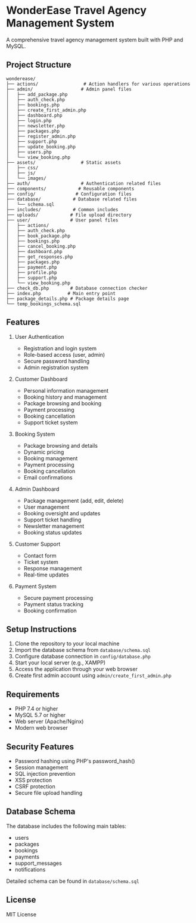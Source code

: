 # WonderEase Travel Agency Management System

A comprehensive travel agency management system built with PHP and MySQL.

## Project Structure

```
wonderease/
├── actions/                 # Action handlers for various operations
├── admin/                  # Admin panel files
│   ├── add_package.php
│   ├── auth_check.php
│   ├── bookings.php
│   ├── create_first_admin.php
│   ├── dashboard.php
│   ├── login.php
│   ├── newsletter.php
│   ├── packages.php
│   ├── register_admin.php
│   ├── support.php
│   ├── update_booking.php
│   ├── users.php
│   └── view_booking.php
├── assets/                 # Static assets
│   ├── css/
│   ├── js/
│   └── images/
├── auth/                   # Authentication related files
├── components/            # Reusable components
├── config/               # Configuration files
├── database/            # Database related files
│   └── schema.sql
├── includes/            # Common includes
├── uploads/            # File upload directory
├── user/               # User panel files
│   ├── actions/
│   ├── auth_check.php
│   ├── book_package.php
│   ├── bookings.php
│   ├── cancel_booking.php
│   ├── dashboard.php
│   ├── get_responses.php
│   ├── packages.php
│   ├── payment.php
│   ├── profile.php
│   ├── support.php
│   └── view_booking.php
├── check_db.php        # Database connection checker
├── index.php          # Main entry point
├── package_details.php # Package details page
└── temp_bookings_schema.sql
```

## Features

1. User Authentication
   - Registration and login system
   - Role-based access (user, admin)
   - Secure password handling
   - Admin registration system

2. Customer Dashboard
   - Personal information management
   - Booking history and management
   - Package browsing and booking
   - Payment processing
   - Booking cancellation
   - Support ticket system

3. Booking System
   - Package browsing and details
   - Dynamic pricing
   - Booking management
   - Payment processing
   - Booking cancellation
   - Email confirmations

4. Admin Dashboard
   - Package management (add, edit, delete)
   - User management
   - Booking oversight and updates
   - Support ticket handling
   - Newsletter management
   - Booking status updates

5. Customer Support
   - Contact form
   - Ticket system
   - Response management
   - Real-time updates

6. Payment System
   - Secure payment processing
   - Payment status tracking
   - Booking confirmation

## Setup Instructions

1. Clone the repository to your local machine
2. Import the database schema from `database/schema.sql`
3. Configure database connection in `config/database.php`
4. Start your local server (e.g., XAMPP)
5. Access the application through your web browser
6. Create first admin account using `admin/create_first_admin.php`

## Requirements

- PHP 7.4 or higher
- MySQL 5.7 or higher
- Web server (Apache/Nginx)
- Modern web browser

## Security Features

- Password hashing using PHP's password_hash()
- Session management
- SQL injection prevention
- XSS protection
- CSRF protection
- Secure file upload handling

## Database Schema

The database includes the following main tables:
- users
- packages
- bookings
- payments
- support_messages
- notifications

Detailed schema can be found in `database/schema.sql`

## License

MIT License 
